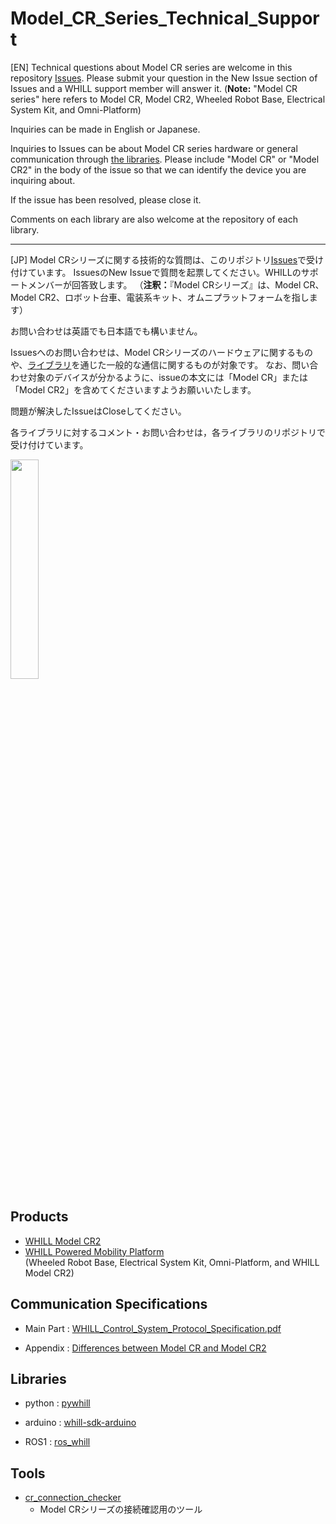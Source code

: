 # Model_CR_Series_Technical_Support
[EN]
Technical questions about Model CR series are welcome in this repository [Issues](https://github.com/WHILL/Model_CR_Technical_Support/issues).
Please submit your question in the New Issue section of Issues and a WHILL support member will answer it.
(**Note:** "Model CR series" here refers to Model CR, Model CR2, Wheeled Robot Base, Electrical System Kit, and Omni-Platform)

Inquiries can be made in English or Japanese.

Inquiries to Issues can be about Model CR series hardware or general communication through [the libraries](https://github.com/WHILL/Model_CR_Technical_Support/blob/main/README.md#libraries).
Please include "Model CR" or "Model CR2" in the body of the issue so that we can identify the device you are inquiring about.

If the issue has been resolved, please close it.

Comments on each library are also welcome at the repository of each library.

---

[JP]
Model CRシリーズに関する技術的な質問は、このリポジトリ[Issues](https://github.com/WHILL/Model_CR_Technical_Support/issues)で受け付けています。
IssuesのNew Issueで質問を起票してください。WHILLのサポートメンバーが回答致します。
（**注釈：**『Model CRシリーズ』は、Model CR、Model CR2、ロボット台車、電装系キット、オムニプラットフォームを指します）

お問い合わせは英語でも日本語でも構いません。

Issuesへのお問い合わせは、Model CRシリーズのハードウェアに関するものや、[ライブラリ](https://github.com/WHILL/Model_CR_Technical_Support/blob/main/README.md#libraries)を通じた一般的な通信に関するものが対象です。
なお、問い合わせ対象のデバイスが分かるように、issueの本文には「Model CR」または「Model CR2」を含めてくださいますようお願いいたします。

問題が解決したIssueはCloseしてください。

各ライブラリに対するコメント・お問い合わせは，各ライブラリのリポジトリで受け付けています。

<img src="https://user-images.githubusercontent.com/20053970/104392422-5fba7a80-5585-11eb-92dd-53753f64624d.png" width=30%>

## Products
- [WHILL Model CR2](https://whill.inc/jp/model-cr2)
- [WHILL Powered Mobility Platform](https://whill-mrp.notion.site/WHILL-f975baf4015e4eebbb243a7d331efb0a)
 <br>(Wheeled Robot Base, Electrical System Kit, Omni-Platform, and WHILL Model CR2)

## Communication Specifications
- Main Part : [WHILL_Control_System_Protocol_Specification.pdf](https://github.com/WHILL/whill_control_system_protocol_specification/blob/master/WHILL_Control_System_Protocol_Specification.pdf)

- Appendix : [Differences between Model CR and Model CR2](https://github.com/WHILL/whill_control_system_protocol_specification/blob/master/WHILL_Control_System_Protocol_Specification_Appendix.pdf)

## Libraries
- python : [pywhill](https://github.com/WHILL/pywhill)

- arduino : [whill-sdk-arduino](https://github.com/WHILL/whill-sdk-arduino)

- ROS1 : [ros_whill](https://github.com/WHILL/ros_whill)

## Tools
 - [cr_connection_checker](https://github.com/whill-labs/cr_connection_checker)
   - Model CRシリーズの接続確認用のツール



